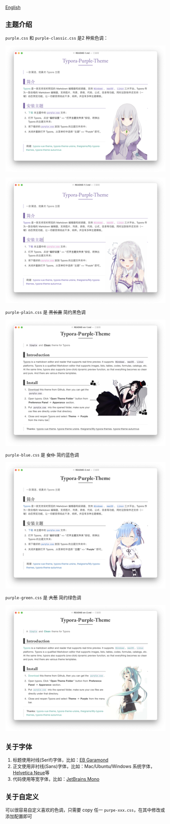 [English](./README-en.md)

## 主题介绍

`purple.css` 和 `purple-classic.css` 是2 种紫色调：

![purple.css](./ScreenShots/0.png)

![purple.css](./ScreenShots/1.png)

`purple-plain.css` 是 ~~黑长直~~ 简约黑色调

![purple-plain.css](./ScreenShots/2.png)

`purple-blue.css` 是 ~~女仆~~ 简约蓝色调

![](./ScreenShots/3.png)

`purple-green.css` 是 ~~大葱~~ 简约绿色调

![](./ScreenShots/4.png)

## 关于字体

1. 标题使用衬线(Serif)字体，比如：[EB Garamond](https://fonts.google.com/specimen/EB+Garamond?preview.text_type=custom)
2. 正文使用非衬线(Sans)字体，比如：Mac/Ubuntu/Windows 系统字体，[Helvetica Neue](https://freefontsdownload.net/free-helveticaneue-font-74318.htm)等
3. 代码使用等宽字体，比如：[JetBrains Mono](https://www.jetbrains.com/lp/mono/)

## 关于自定义

可以很容易自定义喜欢的色调，只需要 copy 任一 `purpe-xxx.css`，在其中修改或添加配置即可